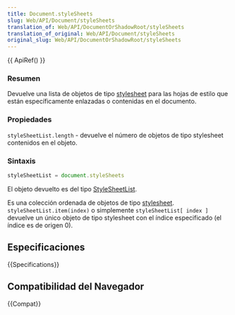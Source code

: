 ```yaml
---
title: Document.styleSheets
slug: Web/API/Document/styleSheets
translation_of: Web/API/DocumentOrShadowRoot/styleSheets
translation_of_original: Web/API/Document/styleSheets
original_slug: Web/API/DocumentOrShadowRoot/styleSheets
---
```


{{ ApiRef() }}

### Resumen

Devuelve una lista de objetos de tipo [stylesheet](/es/DOM/stylesheet) para las hojas de estilo que están específicamente enlazadas o contenidas en el documento.

### Propiedades

`styleSheetList.length` - devuelve el número de objetos de tipo stylesheet contenidos en el objeto.

### Sintaxis

```js
styleSheetList = document.styleSheets
```

El objeto devuelto es del tipo [StyleSheetList](https://www.w3.org/TR/DOM-Level-2-Style/stylesheets.html#StyleSheets-DocumentStyle-styleSheets).

Es una colección ordenada de objetos de tipo [stylesheet](/es/DOM/stylesheet). `styleSheetList.item(index)` o simplemente `styleSheetList[ index ]` devuelve un único objeto de tipo stylesheet con el índice especificado (el índice es de origen 0).

## Especificaciones

{{Specifications}}

## Compatibilidad del Navegador

{{Compat}}
